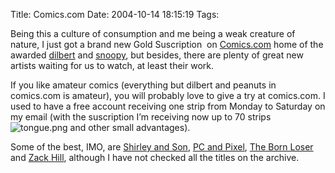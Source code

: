 Title: Comics.com
Date: 2004-10-14 18:15:19
Tags: 

<p>Being this a culture of consumption and me being a weak creature of nature, I just got a brand new Gold Suscription  on <a href="http://web.archive.org/web/20041018111240/http://www.comics.com/">Comics.com</a> home of the awarded <a href="http://web.archive.org/web/20041018111240/http://www.dilbert.com/">dilbert</a> and <a href="http://web.archive.org/web/20041018111240/http://www.snoopy.com/">snoopy</a>, but besides, there are plenty of great new artists waiting for us to watch, at least their work.</p>

<p>If you like amateur comics (everything but dilbert and peanuts in comics.com is amateur), you will probably love to give a try at comics.com. I used to have a free account receiving one strip from Monday to Saturday on my email (with the suscription I’m receiving now up to 70 strips <img alt="tongue.png" src="http://web.archive.org/web/20041018111240/http://www.damog.net/images/emoticons/tongue.png"/> and other small advantages).</p>

<p>Some of the best, IMO, are <a href="http://web.archive.org/web/20041018111240/http://www.comics.com/comics/shirleynson/">Shirley and Son</a>, <a href="http://web.archive.org/web/20041018111240/http://www.comics.com/wash/pcnpixel/">PC and Pixel</a>, <a href="http://web.archive.org/web/20041018111240/http://www.comics.com/comics/bornloser/">The Born Loser</a> and <a href="http://web.archive.org/web/20041018111240/http://www.comics.com/creators/zack/">Zack Hill</a>, although I have not checked all the titles on the archive.</p>
